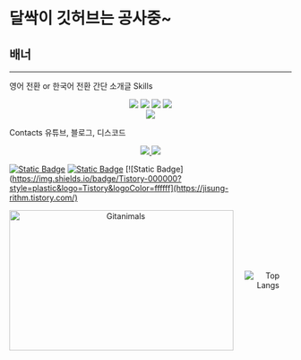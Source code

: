 # 달싹이 깃허브는 공사중~
## 배너
---
영어 전환 or 한국어 전환
간단 소개글
Skills
<div align='center'>
  <img src="https://img.shields.io/badge/C-A8B9CC?style=plastic&logo=C&logoColor=ffffff"/>
  <img src="https://img.shields.io/badge/C%2B%2B-00599C?style=plastic&logo=C%2B%2B&logoColor=ffffff"/>
  <img src="https://img.shields.io/badge/C%23-black?style=plastic"/>
  <img src="https://img.shields.io/badge/Python-3776AB?style=plastic&logo=Python&logoColor=ffffff"/><br>
  <img src="https://img.shields.io/badge/Unity-black?style=plastic&logo=Unity&logoColor=ffffff"/>
</div>

Contacts
유튜브, 블로그, 디스코드
<div align='center'>
  <a href="">
    <img src=/>
  </a>
  <a href="https://blog.naver.com/dalssagi">
    <img src="https://img.shields.io/badge/Blog-03C75A?style=plastic&logo=Naver&logoColor=ffffff"/>
  </a>
</div>

[![Static Badge](https://img.shields.io/badge/YouTube-FF0000?style=plastic&logo=YouTube&logoColor=ffffff)](https://www.youtube.com/@dalssak)
[![Static Badge](https://img.shields.io/badge/Discord-5865F2?style=plastic&logo=Discord&logoColor=ffffff)](https://www.discord.com/users/500275466087694338)
[![Static Badge](https://img.shields.io/badge/Tistory-000000?style=plastic&logo=Tistory&logoColor=ffffff](https://jisung-rithm.tistory.com/)

<p align="center" style="display: flex; align-items: center; justify-content: center;">
  <img src="https://render.gitanimals.org/farms/j1sung" width="400" height="250" alt="Gitanimals" style="margin-right: 20px;"/>
  <img src="https://github-readme-stats.vercel.app/api/top-langs/?username=j1sung&layout=compact" alt="Top Langs" />
</p>


